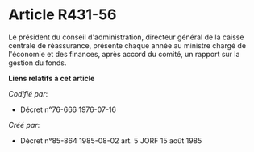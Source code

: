 # Article R431-56

Le président du conseil d'administration, directeur général de la caisse centrale de réassurance, présente chaque année au
ministre chargé de l'économie et des finances, après accord du comité, un rapport sur la gestion du fonds.

**Liens relatifs à cet article**

_Codifié par_:

  - Décret n°76-666 1976-07-16

_Créé par_:

  - Décret n°85-864 1985-08-02 art. 5 JORF 15 août 1985
